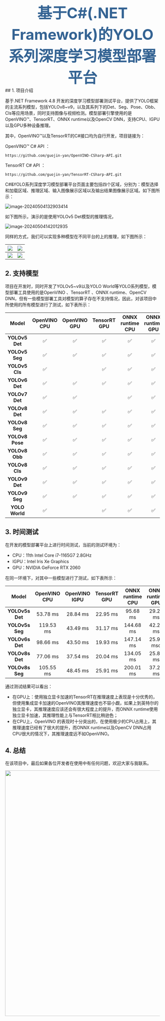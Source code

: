<div><center><b>
    <font color="34,63,93" size="7"> 
        基于C#(.NET Framework)的YOLO系列深度学习模型部署平台
    </font>
</b></center></div> 
## 1. 项目介绍

基于.NET Framework 4.8 开发的深度学习模型部署测试平台，提供了YOLO框架的主流系列模型，包括YOLOv8~v9，以及其系列下的Det、Seg、Pose、Obb、Cls等应用场景，同时支持图像与视频检测。模型部署引擎使用的是OpenVINO™、TensorRT、ONNX runtime以及OpenCV DNN，支持CPU、IGPU以及GPU多种设备推理。

其中，OpenVINO™以及TensorRT的C#接口均为自行开发，项目链接为：

OpenVINO™ C# API ：

```
https://github.com/guojin-yan/OpenVINO-CSharp-API.git
```

TensorRT C# API ：

```
https://github.com/guojin-yan/TensorRT-CSharp-API.git
```

C#&YOLO系列深度学习模型部署平台页面主要包括四个区域，分别为：模型选择和加载区域、推理区域、输入图像展示区域以及输出结果图像展示区域。如下图所示：

![image-20240504132903414](https://s2.loli.net/2024/05/04/4guwKFP1srACTNy.png)

如下图所示，演示的是使用YOLOv5 Det模型的推理情况，

![image-20240504142012935](https://s2.loli.net/2024/05/04/spkhbSmQM3fxTP8.png)

同样的方式，我们可以实现多种模型在不同平台的上的推理，如下图所示：

| <img src="https://s2.loli.net/2024/05/04/KVY7Ou8f9LbeBUQ.png"> | <img src="https://s2.loli.net/2024/05/04/3ZYqjoGr12kdmsu.png"> |
| ------------------------------------------------------------ | ------------------------------------------------------------ |
| <img src="https://s2.loli.net/2024/05/04/hrRJAUEBTIaKkSz.png"> | <img src="https://s2.loli.net/2024/05/04/p81FLfojsnYQkdm.png"> |

## 2. 支持模型

项目在开发时，同时开发了YOLOv5~v9以及YOLO World等YOLO系列模型，模型部署工具使用的是OpenVINO 、TensorRT 、ONNX runtime、OpenCV DNN，但有一些模型部署工具对模型的算子存在不支持情况，因此，对该项目中所使用的所有模型进行了测试，如下表所示：


|      Model      | OpenVINO CPU | OpenVINO GPU | TensorRT GPU | ONNX runtime CPU | ONNX runtime GPU | OpenCV DNN |
| :-------------: | :----------: | :----------: | :----------: | :--------------: | :--------------: | :--------: |
| **YOLOv5 Det**  |      ✅       |      ✅       |      ✅       |        ✅         |        ✅         |     ✅      |
| **YOLOv5 Seg**  |      ✅       |      ✅       |      ✅       |        ✅         |        ✅         |     ✅      |
| **YOLOv5 Cls**  |      ✅       |              |      ✅       |        ✅         |        ✅         |     ✅      |
| **YOLOv6 Det**  |      ✅       |      ✅       |      ✅       |        ✅         |        ✅         |     ✅      |
| **YOLOv7 Det**  |      ✅       |      ✅       |              |        ✅         |        ✅         |            |
| **YOLOv8 Det**  |      ✅       |      ✅       |      ✅       |        ✅         |        ✅         |     ✅      |
| **YOLOv8 Seg**  |      ✅       |      ✅       |      ✅       |        ✅         |        ✅         |     ✅      |
| **YOLOv8 Pose** |      ✅       |      ✅       |      ✅       |        ✅         |        ✅         |     ✅      |
| **YOLOv8 Obb**  |      ✅       |      ✅       |      ✅       |        ✅         |        ✅         |     ✅      |
| **YOLOv8 Cls**  |      ✅       |      ✅       |      ✅       |        ✅         |        ✅         |     ✅      |
| **YOLOv9 Det**  |      ✅       |      ✅       |      ✅       |        ✅         |        ✅         |            |
| **YOLOv9 Seg**  |      ✅       |      ✅       |      ✅       |        ✅         |        ✅         |     ✅      |
| **YOLO World**  |      ✅       |              |      ✅       |        ✅         |        ✅         |            |



## 3. 时间测试

在开发的模型部署平台上进行时间测试，当前的测试环境为：

- CPU：11th Intel Core i7-1165G7 2.8GHz
- IGPU：Intel Iris Xe Graphics
- GPU：NVIDIA GeForce RTX 2060

在同一环境下，对其中一些模型进行了测试，如下表所示：

|      Model      | OpenVINO CPU | OpenVINO IGPU | TensorRT GPU | ONNX runtime CPU | ONNX runtime GPU | OpenCV DNN |
| :-------------: | :----------: | :-----------: | :----------: | :--------------: | :--------------: | :--------: |
| **YOLOv5s Det** |   53.78 ms   |   28.84 ms    |   22.95 ms   |     95.68 ms     |     29.22 ms     | 178.53 ms  |
| **YOLOv5s Seg** |  119.53 ms   |   43.49 ms    |   31.17 ms   |    144.68 ms     |     42.27 ms     | 500.26 ms  |
| **YOLOv6s Det** |   98.66 ms   |   43.50 ms    |   19.93 ms   |    147.14 ms     |    25.90 msd     | 155.20 ms  |
| **YOLOv8s Det** |   77.06 ms   |   37.54 ms    |   20.04 ms   |    134.05 ms     |     25.82 ms     | 191.34 ms  |
| **YOLOv8s Seg** |  105.55 ms   |   48.45 ms    |   25.91 ms   |    200.01 ms     |     37.24 ms     | 532.16 ms  |

通过测试结果可以看出：

- 在GPU上：使用独立显卡加速的TensorRT在推理速度上表现是十分优秀的，但使用集成显卡加速的OpenVINO其推理速度也不容小觑，如果上到英特尔的独立显卡，其推理速度应该还会有很大程度上的提升，而ONNX runtime使用独立显卡加速，其推理性能上与TensorRT相比稍逊色；
- 在CPU上，OpenVINO 的表现时十分突出的，在使用极少的CPU占用上，其推理速度已经有了很大的提升，而ONNX runtime以及OpenCV DNN占用CPU很大的情况下，其推理速度远不如OpenVINO。



## 4. 总结

在该项目中，最后如果各位开发者在使用中有任何问题，欢迎大家与我联系。

<div align=center><img src="https://s2.loli.net/2024/01/29/VIPU1MSwjEh2QAY.png" width=800></div>


